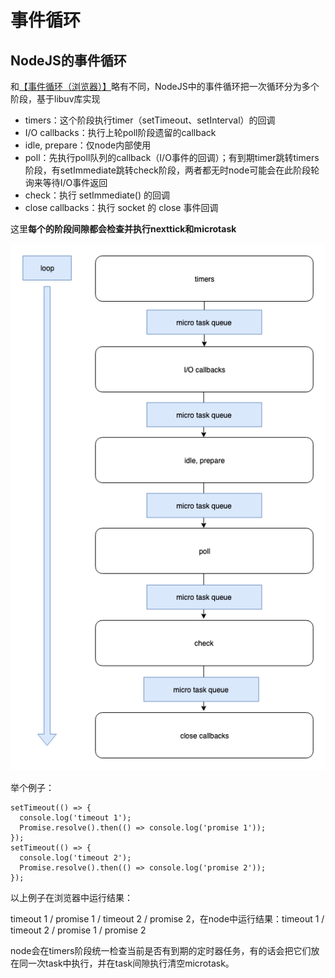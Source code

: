 # 事件循环

## NodeJS的事件循环

和[【事件循环（浏览器）】](/js/thread?id=事件循环)略有不同，NodeJS中的事件循环把一次循环分为多个阶段，基于libuv库实现

- timers：这个阶段执行timer（setTimeout、setInterval）的回调
- I/O callbacks：执行上轮poll阶段遗留的callback
- idle, prepare：仅node内部使用
- poll：先执行poll队列的callback（I/O事件的回调）；有到期timer跳转timers阶段，有setImmediate跳转check阶段，两者都无时node可能会在此阶段轮询来等待I/O事件返回
- check：执行 setImmediate() 的回调
- close callbacks：执行 socket 的 close 事件回调

这里**每个的阶段间隙都会检查并执行nexttick和microtask**

![event loop](../resources/event-loop/node.png)

举个例子：

    setTimeout(() => {
      console.log('timeout 1');
      Promise.resolve().then(() => console.log('promise 1'));
    });
    setTimeout(() => {
      console.log('timeout 2');
      Promise.resolve().then(() => console.log('promise 2'));
    });


以上例子在浏览器中运行结果：

timeout 1 / promise 1 / timeout 2 / promise 2，在node中运行结果：timeout 1 / timeout 2 / promise 1 / promise 2

node会在timers阶段统一检查当前是否有到期的定时器任务，有的话会把它们放在同一次task中执行，并在task间隙执行清空microtask。



